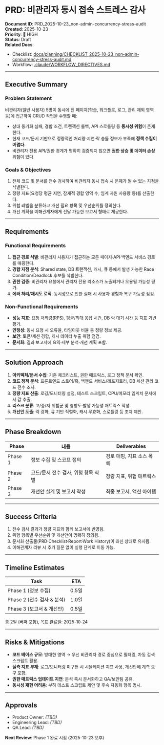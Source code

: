 # PRD: 비관리자 동시 접속 스트레스 감사

**Document ID**: PRD_2025-10-23_non-admin-concurrency-stress-audit  
**Created**: 2025-10-23  
**Priority**: 🚨 HIGH  
**Status**: Draft  
**Related Docs**:  
- Checklist: [docs/planning/CHECKLIST_2025-10-23_non-admin-concurrency-stress-audit.md](CHECKLIST_2025-10-23_non-admin-concurrency-stress-audit.md)  
- Workflow: [.claude/WORKFLOW_DIRECTIVES.md](../../.claude/WORKFLOW_DIRECTIVES.md)

---

## Executive Summary

### Problem Statement
비관리자(일반 사용자) 5명이 동시에 전 페이지(학습, 워크플로, 로그, 관리 제외 영역 등)에 접근하여 CRUD 작업을 수행할 때:
- 상태 동기화 실패, 경합 조건, 트랜잭션 롤백, API 스로틀링 등 **동시성 위험**이 존재한다.
- 현재 코드/문서 기반으로 정량적인 처리량·지연·락 충돌 정보가 부족해 **정책 수립이 어렵다.**
- 비관리자 전용 API/권한 경계가 명확히 검증되지 않으면 **권한 상승 및 데이터 손상** 위험이 있다.

### Goals & Objectives
1. 전체 코드 및 문서를 전수 검사하여 비관리자 동시 접속 시 문제가 될 수 있는 지점을 식별한다.  
2. 정량 지표(요청당 평균 지연, 잠재적 경합 영역 수, 임계 자원 사용량 등)를 산출한다.  
3. 위험 레벨을 분류하고 개선 필요 항목 및 우선순위를 정의한다.  
4. 개선 계획을 이해관계자에게 전달 가능한 보고서 형태로 제공한다.

---

## Requirements

### Functional Requirements
1. **접근 경로 식별**: 비관리자 사용자가 접근하는 모든 페이지·API·백엔드 서비스 경로를 매핑한다.  
2. **경합 지점 분석**: Shared state, DB 트랜잭션, 캐시, 큐 등에서 발생 가능한 Race Condition/Deadlock 후보를 식별한다.  
3. **권한 검증**: 비관리자 요청에서 관리자 전용 리소스가 노출되거나 오용될 가능성 평가.  
4. **에러 처리/재시도 로직**: 동시성으로 인한 실패 시 사용자 경험과 복구 가능성 점검.

### Non-Functional Requirements
- **성능 지표**: 요청 처리량(RPS), 평균/최대 응답 시간, DB 락 대기 시간 등 지표 기반 평가.  
- **안정성**: 동시 요청 시 오류율, 타임아웃 비율 등 정량 정보 제공.  
- **보안**: 토큰/세션 경합, 캐시 데이터 누출 위험 점검.  
- **문서화**: 결과 보고서에 요약·세부 분석·개선 계획 포함.

---

## Solution Approach
1. **아키텍처/문서 수집**: 기존 체크리스트, 권한 매트릭스, 로그 정책 문서 확인.  
2. **코드 정적 분석**: 프론트엔드 스토어/훅, 백엔드 서비스/레포지토리, DB 세션 관리 코드 전수 조사.  
3. **정량 지표 산출**: 로깅/모니터링 설정, 테스트 스크립트, CPU/메모리 임계치 문서에서 값 추출.  
4. **리스크 분류**: 고/중/저 위험군 및 영향도·발생 가능성 매트릭스 작성.  
5. **개선안 도출**: 락 강화, 큐 기반 직렬화, 캐시 무효화, 스로틀링 등 조치 제안.

---

## Phase Breakdown

| Phase | 내용 | Deliverables |
|-------|------|--------------|
| Phase 1 | 정보 수집 및 스코프 정의 | 경로 매핑, 지표 소스 목록 |
| Phase 2 | 코드/문서 전수 검사, 위험 항목 식별 | 정량 지표, 위험 매트릭스 |
| Phase 3 | 개선안 설계 및 보고서 작성 | 최종 보고서, 액션 아이템 |

---

## Success Criteria
1. 전수 검사 결과가 정량 지표와 함께 보고서에 반영됨.  
2. 위험 항목별 우선순위 및 개선안이 명확히 정의됨.  
3. 문서화 산출물(PRD·Checklist·Report·Work History)이 최신 상태로 유지됨.  
4. 이해관계자 리뷰 시 추가 질문 없이 실행 단계로 이동 가능.

---

## Timeline Estimates

| Task | ETA |
|------|-----|
| Phase 1 (정보 수집) | 0.5일 |
| Phase 2 (전수 검사 & 분석) | 1.0일 |
| Phase 3 (보고서 & 개선안) | 0.5일 |

총 2일 (버퍼 포함), 목표 완료일: 2025-10-24

---

## Risks & Mitigations
- **코드 베이스 규모**: 방대한 영역 → 우선 비관리자 경로 중심으로 필터링, 자동 검색 스크립트 활용.  
- **실측 지표 부재**: 로그/모니터링 미구현 시 시뮬레이션 지표 사용, 개선안에 계측 요구 포함.  
- **권한 매트릭스 업데이트 지연**: 분석 즉시 문서화하고 QA/보안팀 공유.  
- **동시성 재현 어려움**: 부하 테스트 스크립트 제안 및 후속 자동화 항목 명시.

---

## Approvals
- Product Owner: _(TBD)_  
- Engineering Lead: _(TBD)_  
- QA Lead: _(TBD)_

**Next Review**: Phase 1 완료 시점 (2025-10-23 오후)

